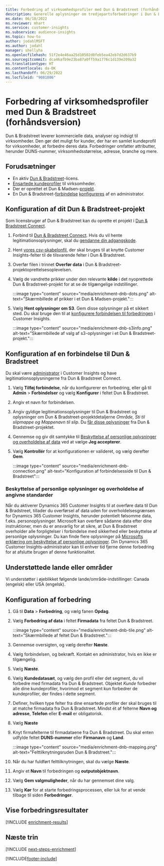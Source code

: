 ```yaml
---
title: Forbedring af virksomhedsprofiler med Dun & Bradstreet (forhåndsversion)
description: Generelle oplysninger om tredjepartsforbedringer i Dun & Bradstreet.
ms.date: 06/10/2022
ms.reviewer: mhart
ms.service: customer-insights
ms.subservice: audience-insights
ms.topic: how-to
author: jodahlMSFT
ms.author: jodahl
manager: shellyha
ms.openlocfilehash: 51f2e4e46aa25d10502d0feb5ea42eb7d2d637b9
ms.sourcegitcommit: dca46afb9e23ba87a0ff59a1776c1d139e209a32
ms.translationtype: HT
ms.contentlocale: da-DK
ms.lasthandoff: 06/29/2022
ms.locfileid: "9081086"
---
```

# <a name="enrich-company-profiles-with-dun--bradstreet-preview"></a>Forbedring af virksomhedsprofiler med Dun & Bradstreet (forhåndsversion)

Dun & Bradstreet leverer kommercielle data, analyser og indsigt til virksomheder. Den gør det muligt for kunder, der har en samlet kundeprofil for virksomheder, at forbedre deres data. Forbedringer omfatter attributter, herunder DUNS-nummer, virksomhedsstørrelse, adresse, branche og mere.

## <a name="prerequisites"></a>Forudsætninger

- En aktiv [Dun & Bradstreet](https://www.dnb.com/marketing/media/give-your-data-a-boost.html?source=microsoft_audience_insights)-licens.
- [Ensartede kundeprofiler](customer-profiles.md) til virksomheder.
- Der er oprettet et Dun & Madsen-[projekt](#set-up-your-dun--bradstreet-project).
- En Dun & Bradstreet-[forbindelse](connections.md) [konfigureres](#configure-a-connection-for-dun--bradstreet) af en administrator.

## <a name="set-up-your-dun--bradstreet-project"></a>Konfiguration af dit Dun & Bradstreet-projekt

Som licensbruger af Dun & Bradstreet kan du oprette et projekt i [Dun & Bradstreet Connect](https://connect.dnb.com?lead_source=microsoft_audienceinsights).

1. Forbind til [Dun & Bradstreet Connect](https://connect.dnb.com?lead_source=microsoft_audienceinsights). Hvis du vil hente legitimationsoplysninger, skal du [gendanne din adgangskode](https://sso.dnb.com/signin/forgot-password?lead_source=microsoft_audienceinsights).

1. Hent [vores csv-skabelonfil](https://c360devenrichment.blob.core.windows.net/mapping/DnBCIdatamapping.csv), der skal bruges til at knytte Customer Insights-felter til de tilsvarende felter i Dun & Bradstreet.

1. Overfør filen i trinnet **Overfør data** i Dun & Bradstreet-projektoprettelsesoplevelsen.

1. Vælg de vandrette prikker under den relevante **kilde** i det nyoprettede Dun & Bradstreet-projekt for at se de tilgængelige indstillinger.

   :::image type="content" source="media/enrichment-dnb-dots.png" alt-text="Skærmbillede af prikker i et Dun & Madsen-projekt.":::

1. Vælg **Hent oplysninger om S3**. Gem disse oplysninger på et sikkert sted. Du skal bruge den til at [konfigurere forbindelsen til forbedringen](#configure-a-connection-for-dun--bradstreet) i Customer Insights.

   :::image type="content" source="media/enrichment-dnb-s3info.png" alt-text="Skærmbillede af valg af s3-oplysninger i et Dun & Bradstreet-projekt.":::

## <a name="configure-a-connection-for-dun--bradstreet"></a>Konfiguration af en forbindelse til Dun & Bradstreet

Du skal være [administrator](permissions.md#admin) i Customer Insights og have legitimationsoplysningerne fra Dun & Bradstreet Connect.

1. Vælg **Tilføj forbindelse**, når du konfigurerer en forbedring, eller gå til **Admin** > **Forbindelser** og vælg **Konfigurer** i feltet Dun & Bradstreet.

1. Angiv et navn for forbindelsen.

1. Angiv gyldige legitimationsoplysninger til Dun & Bradstreet og oplysninger om Dun & Bradstreet-projektdetaljerne *Område, Sti til slipmappe og Mappenavn til slip*. Du [får disse oplysninger](#set-up-your-dun--bradstreet-project) fra Dun & Bradstreet-projektet.

1. Gennemse og giv dit samtykke til [Beskyttelse af personlige oplysninger og overholdelse af data](#data-privacy-and-compliance) ved at vælge **Jeg accepterer**.

1. Vælg **Kontrollér** for at konfigurationen er valideret, og vælg derefter **Gem**.

   :::image type="content" source="media/enrichment-dnb-connection.png" alt-text="Konfiguration af forbindelsesside til Dun & Bradstreet":::

### <a name="data-privacy-and-compliance"></a>Beskyttelse af personlige oplysninger og overholdelse af angivne standarder

Når du aktiverer Dynamics 365 Customer Insights til at overføre data til Dun & Bradstreet, tillader du overførsel af data uden for overholdelsesgrænsen for Dynamics 365 Customer Insights, herunder potentielt følsomme data, f.eks. personoplysninger. Microsoft kan overføre sådanne data efter dine instruktioner, men du er ansvarlig for at sikre, at Dun & Bradstreet overholder alle forpligtelser i forbindelse med sikkerhed eller beskyttelse af personlige oplysninger. Du kan finde flere oplysninger på [Microsofts erklæring om beskyttelse af personlige oplysninger](https://go.microsoft.com/fwlink/?linkid=396732).
Din Dynamics 365 Customer Insights-administrator kan til enhver tid fjerne denne forbedring for at afslutte brugen af denne funktionalitet.

## <a name="supported-countries-or-regions"></a>Understøttede lande eller områder

Vi understøtter i øjeblikket følgende lande/område-indstillinger: Canada (engelsk) eller USA (engelsk).

## <a name="configure-the-enrichment"></a>Konfiguration af forbedring

1. Gå til **Data** > **Forbedring**, og vælg fanen **Opdag**.

1. Vælg **Forbedring af data** i feltet **Firmadata** fra feltet Dun & Bradstreet.

   :::image type="content" source="media/enrichment-dnb-tile.png" alt-text="Skærmbillede af feltet Dun & Bradstreet.":::

1. Gennemse oversigten, og vælg derefter **Næste**.

1. Vælg forbindelsen, og bekræft. Kontakt en administrator, hvis en ikke er tilgængelig.

1. Vælg **Næste**.

1. Vælg **Kundedatasæt**, og vælg den profil eller det segment, du vil forbedre med firmadata fra Dun & Bradstreet. Objektet *Kunde* forbedrer alle dine kundeprofiler, hvorimod et segment kun forbedrer de kundeprofiler, der findes i dette segment.

1. Definer, hvilken type felter fra dine ensartede profiler der skal bruges til at matche firmadata fra Dun & Bradstreet. Mindst ét af felterne **Navn og adresse**, **Telefon** eller **E-mail** er obligatorisk.

1. Vælg **Næste**

1. Knyt firmafelterne til firmadataene fra Dun & Bradstreet. Du skal enten udfylde feltet **DUNS-nummer** eller **Firmanavn** og **Land**.

      :::image type="content" source="media/enrichment-dnb-mapping.png" alt-text="Felttilknytningsruden Dun & Bradstreet.":::

1. Når du har fuldført felttilknytningen, skal du vælge **Næste**.

1. Angiv et **Navn** til forbedringen og **outputobjektnavn**.

1. Vælg **Gem valgmuligheder**, når du har gennemset dine valg.

1. Vælg **Kør** for at starte forbedringsprocessen, eller luk for at vende tilbage til siden **Forbedringer**.

## <a name="view-enrichment-results"></a>Vise forbedringsresultater

[!INCLUDE [enrichment-results](includes/enrichment-results.md)]

## <a name="next-steps"></a>Næste trin

[!INCLUDE [next-steps-enrichment](includes/next-steps-enrichment.md)]

[!INCLUDE[footer-include](includes/footer-banner.md)]

